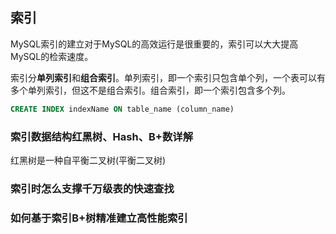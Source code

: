 ## 索引

MySQL索引的建立对于MySQL的高效运行是很重要的，索引可以大大提高MySQL的检索速度。

索引分**单列索引**和**组合索引**。单列索引，即一个索引只包含单个列，一个表可以有多个单列索引，但这不是组合索引。组合索引，即一个索引包含多个列。

```sql
CREATE INDEX indexName ON table_name (column_name)
```













### 索引数据结构红黑树、Hash、B+数详解



红黑树是一种自平衡二叉树(平衡二叉树)











### 索引时怎么支撑千万级表的快速查找



### 如何基于索引B+树精准建立高性能索引



